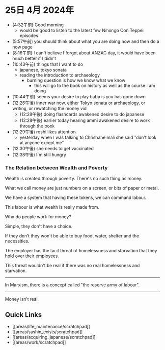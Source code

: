 # 25日 4月 2024年
- (4:32午前) Good morning
  - would be good to listen to the latest few Nihongo Con Teppei episodes
- (5:57午前) you should think about what you are doing now and then do a now page
- (8:16午前) I can't believe I forgot about ANZAC day, it would have been much better if I didn't
- (10:43午前) things that I want to do
  - japanese, tokyo sonata
  - reading the introduction to archaeology
    - burning question is how we know what we know
      - this will go to the book on history as well as the course I am doing
- (10:44午前) seems your desire to play baba is you has gone down
- (12:26午後) inner war now, either Tokyo sonata or archaeology, or writing, or rewatching the money vid
  - (12:28午後) doing flashcards awakened desire to do japanese
  - (12:28午後) earlier today hearing ammi awakened desire to work through the book
- (12:29午後) roshi likes attention
  - yesterday when I was talking to Chrishane mali she said "don't look at anyone except me"
- (12:30午後) she needs to get vaccinated
- (12:38午後) I'm still hungry






### The Relation between Wealth and Poverty
Wealth is created through poverty. There's no such thing as money. 

What we call money are just numbers on a screen, or bits of paper or metal.

We have a system that having these tokens, we can command labour.

This labour is what wealth is really made from.

Why do people work for money?

Simple, they don't have a choice.

If they don't they won't be able to buy food, water, shelter and the necessities.

The employer has the tacit threat of homelessness and starvation that they hold over their employees.

This threat wouldn't be real if there was no real homelessness and starvation.

---

In Marxism, there is a concept called "the reserve army of labour".

---

Money isn't real.



 



## Quick Links
- [[areas/life_maintenance/scratchpad]]
- [[areas/sashin_exists/scratchpad]]
- [[areas/acquiring_japanese/scratchpad]]
- [[areas/work/scratchpad]]
